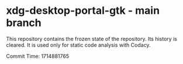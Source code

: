 # xdg-desktop-portal-gtk - main branch

This repository contains the frozen state of the repository.
Its history is cleared. It is used only for static code
analysis with Codacy.

Commit Time: 1714881765